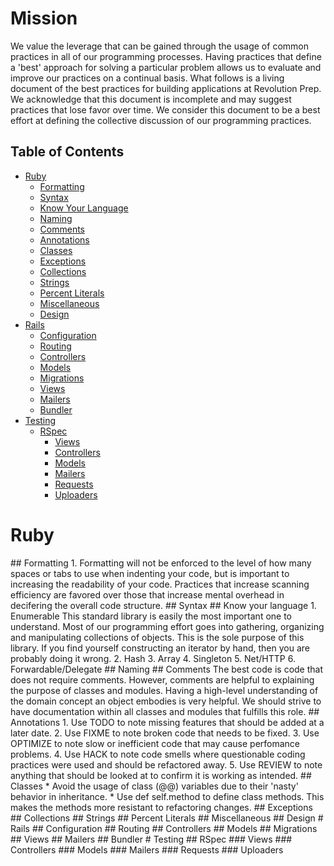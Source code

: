 # Mission

We value the leverage that can be gained through the usage of common practices in all of our programming processes.
Having practices that define a 'best' approach for solving a particular problem allows us to evaluate and improve
our practices on a continual basis.
What follows is a living document of the best practices for building applications at Revolution Prep.
We acknowledge that this document is incomplete and may suggest practices that lose favor over time.
We consider this document to be a best effort at defining the collective discussion of our programming practices.

## Table of Contents

* [Ruby](#ruby)
    * [Formatting](#formatting)
    * [Syntax](#syntax)
    * [Know Your Language](#language)
    * [Naming](#naming)
    * [Comments](#comments)
    * [Annotations](#annotations)
    * [Classes](#classes)
    * [Exceptions](#exceptions)
    * [Collections](#collections)
    * [Strings](#strings)
    * [Percent Literals](#literals)
    * [Miscellaneous](#misc)
    * [Design](#design)
* [Rails](#rails)
    * [Configuration](#configuration)
    * [Routing](#routing)
    * [Controllers](#controllers)
    * [Models](#models)
    * [Migrations](#migrations)
    * [Views](#views)
    * [Mailers](#mailers)
    * [Bundler](#bundler)
* [Testing](#testing)
    * [RSpec](#rspec)
        * [Views](#rspec-views)
        * [Controllers](#rspec-controllers)
        * [Models](#rspec-models)
        * [Mailers](#rspec-mailers)
        * [Requests](#rspec-requests)
        * [Uploaders](#rspec-uploaders)

# Ruby

<a name='formatting'>
## Formatting
  1. Formatting will not be enforced to the level of how many spaces or tabs to use when indenting your code,
  but is important to increasing the readability of your code. Practices that increase scanning efficiency are
  favored over those that increase mental overhead in decifering the overall code structure.

<a name='syntax'>
## Syntax
  
<a name='language'>
## Know your language
  1. Enumerable
    This standard library is easily the most important one to understand. Most of our programming effort goes
    into gathering, organizing and manipulating collections of objects. This is the sole purpose of this
    library. If you find yourself constructing an iterator by hand, then you are probably doing it wrong.
  2. Hash
  3. Array
  4. Singleton
  5. Net/HTTP
  6. Forwardable/Delegate

<a name='naming'>
## Naming

<a name='comments'>
## Comments
  The best code is code that does not require comments. However, comments are helpful to explaining the purpose
  of classes and modules. Having a high-level understanding of the domain concept an object embodies is very
  helpful. We should strive to have documentation within all classes and modules that fulfills this role.

<a name='annotations'>
## Annotations
  1. Use TODO to note missing features that should be added at a later date.
  2. Use FIXME to note broken code that needs to be fixed.
  3. Use OPTIMIZE to note slow or inefficient code that may cause perfomance problems.
  4. Use HACK to note code smells where questionable coding practices were used and should be refactored away.
  5. Use REVIEW to note anything that should be looked at to confirm it is working as intended.

<a name='classes'>
## Classes
  * Avoid the usage of class (@@) variables due to their 'nasty' behavior in inheritance.
  * Use def self.method to define class methods. This makes the methods more resistant to refactoring changes.

<a name='exceptions'>
## Exceptions

<a name='collections'>
## Collections

<a name='strings'>
## Strings

<a name='literals'>
## Percent Literals

<a name='miscellaneous'>
## Miscellaneous

<a name='design'>
## Design

<a name='rails'>
# Rails

<a name='configuration'>
## Configuration

<a name='routing'>
## Routing

<a name='controllers'>
## Controllers

<a name='models'>
## Models

<a name='migrations'>
## Migrations

<a name='views'>
## Views

<a name='mailers'>
## Mailers

<a name='bundler'>
## Bundler

<a name='testing'>
# Testing

<a name='rspec'>
## RSpec

<a name='rspec-views'>
### Views

<a name='rspec-controllers'>
### Controllers

<a name='respec-models'>
### Models

<a name='rspec-mailers'>
### Mailers

<a name='rspec-requests'>
### Requests

<a name='rspec-uploaders'>
### Uploaders


